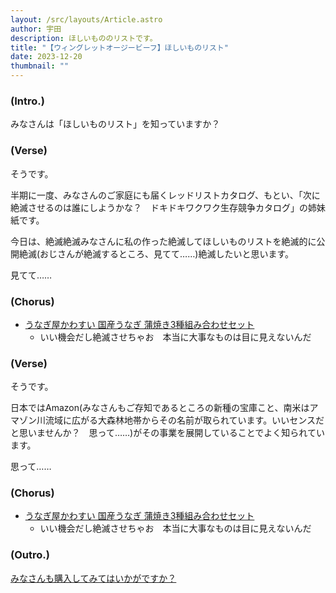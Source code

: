 ```yaml
---
layout: /src/layouts/Article.astro
author: 宇田
description: ほしいもののリストです。
title: "【ウィングレットオージービーフ】ほしいものリスト"
date: 2023-12-20
thumbnail: ""
---
```


### (Intro.)

みなさんは「ほしいものリスト」を知っていますか？


### (Verse)

そうです。

半期に一度、みなさんのご家庭にも届くレッドリストカタログ、もとい、「次に絶滅させるのは誰にしようかな？　ドキドキワクワク生存競争カタログ」の姉妹紙です。

今日は、絶滅絶滅みなさんに私の作った絶滅してほしいものリストを絶滅的に公開絶滅(おじさんが絶滅するところ、見てて……)絶滅したいと思います。

見てて……


### (Chorus)

- [うなぎ屋かわすい 国産うなぎ 蒲焼き3種組み合わせセット](https://www.amazon.co.jp/%E5%9B%BD%E7%94%A3%E3%81%86%E3%81%AA%E3%81%8E-%E3%81%9F%E3%82%8C%E3%83%BB%E5%B1%B1%E6%A4%92%E4%BB%98%E3%81%8D-3%E7%A8%AE%E7%B5%84%E3%81%BF%E5%90%88%E3%82%8F%E3%81%9B%E3%82%BB%E3%83%83%E3%83%88-%E7%B4%84300g-%E9%80%9A%E5%B8%B8%E6%A2%B1%E5%8C%85%E7%AE%B1/dp/B004714VNU/)
	- いい機会だし絶滅させちゃお　本当に大事なものは目に見えないんだ


### (Verse)

そうです。

日本ではAmazon(みなさんもご存知であるところの新種の宝庫こと、南米はアマゾン川流域に広がる大森林地帯からその名前が取られています。いいセンスだと思いませんか？　思って……)がその事業を展開していることでよく知られています。

思って……


### (Chorus)

- [うなぎ屋かわすい 国産うなぎ 蒲焼き3種組み合わせセット](https://www.amazon.co.jp/%E5%9B%BD%E7%94%A3%E3%81%86%E3%81%AA%E3%81%8E-%E3%81%9F%E3%82%8C%E3%83%BB%E5%B1%B1%E6%A4%92%E4%BB%98%E3%81%8D-3%E7%A8%AE%E7%B5%84%E3%81%BF%E5%90%88%E3%82%8F%E3%81%9B%E3%82%BB%E3%83%83%E3%83%88-%E7%B4%84300g-%E9%80%9A%E5%B8%B8%E6%A2%B1%E5%8C%85%E7%AE%B1/dp/B004714VNU/)
	- いい機会だし絶滅させちゃお　本当に大事なものは目に見えないんだ


### (Outro.)

[みなさんも購入してみてはいかがですか？](https://app.suno.ai/song/3c43bdf1-97f1-4476-a68c-2229ba0f70a0/)